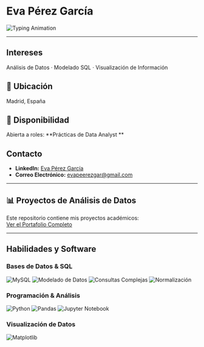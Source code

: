 # Eva Pérez García

<img src="https://readme-typing-svg.demolab.com?font=Fira+Code&size=24&duration=3000&pause=1000&color=3776AB&width=600&lines=%C2%A1Bienvenido+a+mi+GitHub!;Estudiante+de+Gesti%C3%B3n+de+Informaci%C3%B3n+y+Contenidos+Digitales" alt="Typing Animation" />

---

## Intereses
Análisis de Datos · Modelado SQL · Visualización de Información 

## 📍 Ubicación
Madrid, España

## 💼 Disponibilidad
Abierta a roles: **Prácticas de Data Analyst **

## Contacto
- **LinkedIn:** [Eva Pérez García](https://www.linkedin.com/in/eva-pérez-garcía)  
- **Correo Electrónico:** evapeerezgar@gmail.com

---

## 📊 Proyectos de Análisis de Datos
Este repositorio contiene mis proyectos académicos:  
[Ver el Portafolio Completo](https://github.com/EvaPerezGarcia/Proyectos-Analisis-de-Datos)

---

## Habilidades y Software

### Bases de Datos & SQL
![MySQL](https://img.shields.io/badge/-MySQL-4479A1?logo=mysql&logoColor=white)
![Modelado de Datos](https://img.shields.io/badge/-Modelado_de_Datos-6f42c1?logo=database&logoColor=white)
![Consultas Complejas](https://img.shields.io/badge/-Consultas_Complejas-ff69b4?logo=postgresql&logoColor=white)
![Normalización](https://img.shields.io/badge/-Normalizaci%C3%B3n-228B22?logo=postgresql&logoColor=white)

### Programación & Análisis
![Python](https://img.shields.io/badge/-Python-3776AB?logo=python&logoColor=white)
![Pandas](https://img.shields.io/badge/-Pandas-150458?logo=pandas&logoColor=white)
![Jupyter Notebook](https://img.shields.io/badge/-Jupyter_Notebook-F37626?logo=jupyter&logoColor=white)

### Visualización de Datos
![Matplotlib](https://img.shields.io/badge/-Matplotlib-11557C?logo=python&logoColor=white)

